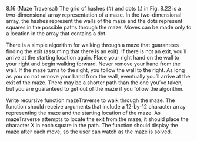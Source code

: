 8.16 (Maze Traversal) The grid of hashes (#) and dots (.) in Fig. 8.22 is a two-dimensional array
representation of a maze. In the two-dimensional array, the hashes represent the walls of the maze
and the dots represent squares in the possible paths through the maze. Moves can be made only to
a location in the array that contains a dot.

There is a simple algorithm for walking through a maze that guarantees finding the exit
(assuming that there is an exit). If there is not an exit, you’ll arrive at the starting location again.
Place your right hand on the wall to your right and begin walking forward. Never remove your
hand from the wall. If the maze turns to the right, you follow the wall to the right. As long as you
do not remove your hand from the wall, eventually you’ll arrive at the exit of the maze. There may
be a shorter path than the one you’ve taken, but you are guaranteed to get out of the maze if you
follow the algorithm.

Write recursive function mazeTraverse to walk through the maze. The function should
receive arguments that include a 12-by-12 character array representing the maze and the starting
location of the maze. As mazeTraverse attempts to locate the exit from the maze, it should place
the character X in each square in the path. The function should display the maze after each move,
so the user can watch as the maze is solved.
